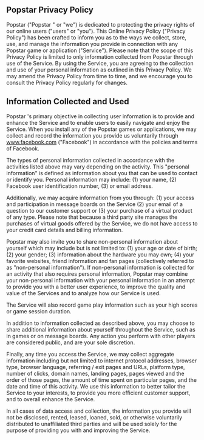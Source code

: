 ## Popstar Privacy Policy
Popstar  ("Popstar " or "we") is dedicated to protecting the privacy rights of our online users ("users" or "you"). This Online Privacy Policy ("Privacy Policy") has been crafted to inform you as to the ways we collect, store, use, and manage the information you provide in connection with any Popstar  game or application ("Service"). Please note that the scope of this Privacy Policy is limited to only information collected from Popstar  through use of the Service.
By using the Service, you are agreeing to the collection and use of your personal information as outlined in this Privacy Policy. We may amend the Privacy Policy from time to time, and we encourage you to consult the Privacy Policy regularly for changes.

## Information Collected and Used
Popstar 's primary objective in collecting user information is to provide and enhance the Service and to enable users to easily navigate and enjoy the Service.
When you install any of the Popstar  games or applications, we may collect and record the information you provide us voluntarily through www.facebook.com ("Facebook") in accordance with the policies and terms of Facebook.

The types of personal information collected in accordance with the activities listed above may vary depending on the activity. This "personal information" is defined as information about you that can be used to contact or identify you. Personal information may include: 
(1) your name, 
(2) Facebook user identification number, 
(3) or email address. 

Additionally, we may acquire information from you through: 
(1) your access and participation in message boards on the Service 
(2) your email of a question to our customer support or 
(3) your purchase of a virtual product of any type. Please note that because a third party site manages the purchases of virtual goods offered by the Service, we do not have access to your credit card details and billing information.

Popstar may also invite you to share non-personal information about yourself which may include but is not limited to: 
(1) your age or date of birth; 
(2) your gender; 
(3) information about the hardware you may own; 
(4) your favorite websites, friend information and fan pages (collectively referred to as "non-personal information"). If non-personal information is collected for an activity that also requires personal information, Popstar  may combine your non-personal information with your personal information in an attempt to provide you with a better user experience, to improve the quality and value of the Services and to analyze how our Service is used.

The Service will also record game play information such as your high scores or game session duration.

In addition to information collected as described above, you may choose to share additional information about yourself throughout the Service, such as in games or on message boards. Any action you perform with other players are considered public, and are your sole discretion.

Finally, any time you access the Service, we may collect aggregate information including but not limited to internet protocol addresses, browser type, browser language, referring / exit pages and URLs, platform type, number of clicks, domain names, landing pages, pages viewed and the order of those pages, the amount of time spent on particular pages, and the date and time of this activity. We use this information to better tailor the Service to your interests, to provide you more efficient customer support, and to overall enhance the Service.

In all cases of data access and collection, the information you provide will not be disclosed, rented, leased, loaned, sold, or otherwise voluntarily distributed to unaffiliated third parties and will be used solely for the purpose of providing you with and improving the Service.

